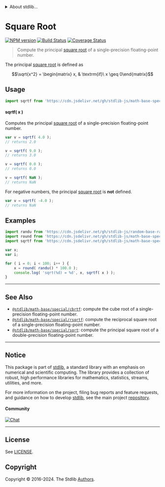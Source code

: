 <!--

@license Apache-2.0

Copyright (c) 2020 The Stdlib Authors.

Licensed under the Apache License, Version 2.0 (the "License");
you may not use this file except in compliance with the License.
You may obtain a copy of the License at

   http://www.apache.org/licenses/LICENSE-2.0

Unless required by applicable law or agreed to in writing, software
distributed under the License is distributed on an "AS IS" BASIS,
WITHOUT WARRANTIES OR CONDITIONS OF ANY KIND, either express or implied.
See the License for the specific language governing permissions and
limitations under the License.

-->


<details>
  <summary>
    About stdlib...
  </summary>
  <p>We believe in a future in which the web is a preferred environment for numerical computation. To help realize this future, we've built stdlib. stdlib is a standard library, with an emphasis on numerical and scientific computation, written in JavaScript (and C) for execution in browsers and in Node.js.</p>
  <p>The library is fully decomposable, being architected in such a way that you can swap out and mix and match APIs and functionality to cater to your exact preferences and use cases.</p>
  <p>When you use stdlib, you can be absolutely certain that you are using the most thorough, rigorous, well-written, studied, documented, tested, measured, and high-quality code out there.</p>
  <p>To join us in bringing numerical computing to the web, get started by checking us out on <a href="https://github.com/stdlib-js/stdlib">GitHub</a>, and please consider <a href="https://opencollective.com/stdlib">financially supporting stdlib</a>. We greatly appreciate your continued support!</p>
</details>

# Square Root

[![NPM version][npm-image]][npm-url] [![Build Status][test-image]][test-url] [![Coverage Status][coverage-image]][coverage-url] <!-- [![dependencies][dependencies-image]][dependencies-url] -->

> Compute the principal [square root][square-root] of a single-precision floating-point number.

<section class="intro">

The principal [square root][square-root] is defined as

<!-- <equation class="equation" label="eq:principal_square_root" align="center" raw="\sqrt{x^2} = \begin{matrix} x, & \textrm{if}\ x \geq 0\end{matrix}" alt="Principal square root"> -->

```math
\sqrt{x^2} = \begin{matrix} x, & \textrm{if}\ x \geq 0\end{matrix}
```

<!-- <div class="equation" align="center" data-raw-text="\sqrt{x^2} = \begin{matrix} x, &amp; \textrm{if}\ x \geq 0\end{matrix}" data-equation="eq:principal_square_root">
    <img src="https://cdn.jsdelivr.net/gh/stdlib-js/stdlib@fd65465ee942bbb6e3856d58268e1ee90d570989/lib/node_modules/@stdlib/math/base/special/sqrtf/docs/img/equation_principal_square_root.svg" alt="Principal square root">
    <br>
</div> -->

<!-- </equation> -->

</section>

<!-- /.intro -->



<section class="usage">

## Usage

```javascript
import sqrtf from 'https://cdn.jsdelivr.net/gh/stdlib-js/math-base-special-sqrtf@deno/mod.js';
```

#### sqrtf( x )

Computes the principal [square root][square-root] of a single-precision floating-point number.

```javascript
var v = sqrtf( 4.0 );
// returns 2.0

v = sqrtf( 9.0 );
// returns 3.0

v = sqrtf( 0.0 );
// returns 0.0

v = sqrtf( NaN );
// returns NaN
```

For negative numbers, the principal [square root][square-root] is **not** defined.

```javascript
var v = sqrtf( -4.0 );
// returns NaN
```

</section>

<!-- /.usage -->

<section class="examples">

## Examples

<!-- eslint no-undef: "error" -->

```javascript
import randu from 'https://cdn.jsdelivr.net/gh/stdlib-js/random-base-randu@deno/mod.js';
import round from 'https://cdn.jsdelivr.net/gh/stdlib-js/math-base-special-round@deno/mod.js';
import sqrtf from 'https://cdn.jsdelivr.net/gh/stdlib-js/math-base-special-sqrtf@deno/mod.js';

var x;
var i;

for ( i = 0; i < 100; i++ ) {
    x = round( randu() * 100.0 );
    console.log( 'sqrt(%d) = %d', x, sqrtf( x ) );
}
```

</section>

<!-- /.examples -->

<!-- C interface documentation. -->



<!-- Section for related `stdlib` packages. Do not manually edit this section, as it is automatically populated. -->

<section class="related">

* * *

## See Also

-   <span class="package-name">[`@stdlib/math-base/special/cbrtf`][@stdlib/math/base/special/cbrtf]</span><span class="delimiter">: </span><span class="description">compute the cube root of a single-precision floating-point number.</span>
-   <span class="package-name">[`@stdlib/math-base/special/rsqrtf`][@stdlib/math/base/special/rsqrtf]</span><span class="delimiter">: </span><span class="description">compute the reciprocal square root of a single-precision floating-point number.</span>
-   <span class="package-name">[`@stdlib/math-base/special/sqrt`][@stdlib/math/base/special/sqrt]</span><span class="delimiter">: </span><span class="description">compute the principal square root of a double-precision floating-point number.</span>

</section>

<!-- /.related -->

<!-- Section for all links. Make sure to keep an empty line after the `section` element and another before the `/section` close. -->


<section class="main-repo" >

* * *

## Notice

This package is part of [stdlib][stdlib], a standard library with an emphasis on numerical and scientific computing. The library provides a collection of robust, high performance libraries for mathematics, statistics, streams, utilities, and more.

For more information on the project, filing bug reports and feature requests, and guidance on how to develop [stdlib][stdlib], see the main project [repository][stdlib].

#### Community

[![Chat][chat-image]][chat-url]

---

## License

See [LICENSE][stdlib-license].


## Copyright

Copyright &copy; 2016-2024. The Stdlib [Authors][stdlib-authors].

</section>

<!-- /.stdlib -->

<!-- Section for all links. Make sure to keep an empty line after the `section` element and another before the `/section` close. -->

<section class="links">

[npm-image]: http://img.shields.io/npm/v/@stdlib/math-base-special-sqrtf.svg
[npm-url]: https://npmjs.org/package/@stdlib/math-base-special-sqrtf

[test-image]: https://github.com/stdlib-js/math-base-special-sqrtf/actions/workflows/test.yml/badge.svg?branch=v0.2.2
[test-url]: https://github.com/stdlib-js/math-base-special-sqrtf/actions/workflows/test.yml?query=branch:v0.2.2

[coverage-image]: https://img.shields.io/codecov/c/github/stdlib-js/math-base-special-sqrtf/main.svg
[coverage-url]: https://codecov.io/github/stdlib-js/math-base-special-sqrtf?branch=main

<!--

[dependencies-image]: https://img.shields.io/david/stdlib-js/math-base-special-sqrtf.svg
[dependencies-url]: https://david-dm.org/stdlib-js/math-base-special-sqrtf/main

-->

[chat-image]: https://img.shields.io/gitter/room/stdlib-js/stdlib.svg
[chat-url]: https://app.gitter.im/#/room/#stdlib-js_stdlib:gitter.im

[stdlib]: https://github.com/stdlib-js/stdlib

[stdlib-authors]: https://github.com/stdlib-js/stdlib/graphs/contributors

[umd]: https://github.com/umdjs/umd
[es-module]: https://developer.mozilla.org/en-US/docs/Web/JavaScript/Guide/Modules

[deno-url]: https://github.com/stdlib-js/math-base-special-sqrtf/tree/deno
[deno-readme]: https://github.com/stdlib-js/math-base-special-sqrtf/blob/deno/README.md
[umd-url]: https://github.com/stdlib-js/math-base-special-sqrtf/tree/umd
[umd-readme]: https://github.com/stdlib-js/math-base-special-sqrtf/blob/umd/README.md
[esm-url]: https://github.com/stdlib-js/math-base-special-sqrtf/tree/esm
[esm-readme]: https://github.com/stdlib-js/math-base-special-sqrtf/blob/esm/README.md
[branches-url]: https://github.com/stdlib-js/math-base-special-sqrtf/blob/main/branches.md

[stdlib-license]: https://raw.githubusercontent.com/stdlib-js/math-base-special-sqrtf/main/LICENSE

[square-root]: https://en.wikipedia.org/wiki/Square_root

<!-- <related-links> -->

[@stdlib/math/base/special/cbrtf]: https://github.com/stdlib-js/math-base-special-cbrtf/tree/deno

[@stdlib/math/base/special/rsqrtf]: https://github.com/stdlib-js/math-base-special-rsqrtf/tree/deno

[@stdlib/math/base/special/sqrt]: https://github.com/stdlib-js/math-base-special-sqrt/tree/deno

<!-- </related-links> -->

</section>

<!-- /.links -->
